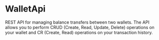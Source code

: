 # WalletApi

REST API for managing balance transfers between two wallets. 
The API allows you to perform CRUD (Create, Read, Update, Delete) 
operations on your wallet and 
CR (Create, Read) operations on your transaction history.

